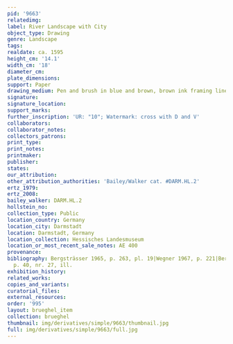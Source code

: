 ```yaml
---
pid: '9663'
relatedimg: 
label: River Landscape with City
object_type: Drawing
genre: Landscape
tags: 
realdate: ca. 1595
height_cm: '14.1'
width_cm: '18'
diameter_cm: 
plate_dimensions: 
support: Paper
drawing_medium: Pen and brush in blue and brown, brown ink framing lines
signature: 
signature_location: 
support_marks: 
further_inscription: 'UR: "10"; Watermark: cross with D and V'
collaborators: 
collaborator_notes: 
collectors_patrons: 
print_type: 
print_notes: 
printmaker: 
publisher: 
states: 
our_attribution: 
other_attribution_authorities: 'Bailey/Walker cat. #DARM.HL.2'
ertz_1979: 
ertz_2008: 
bailey_walker: DARM.HL.2
hollstein_no: 
collection_type: Public
location_country: Germany
location_city: Darmstadt
location: Darmstadt, Germany
location_collection: Hessisches Landesmuseum
location_or_most_recent_sale_notes: AE 400
provenance: 
bibliography: Bergsträsser 1965, p. 263, pl. 19|Wegner 1967, p. 221|Bergsträsser 1979,
  p. 40, nr. 27, ill.
exhibition_history: 
related_works: 
copies_and_variants: 
curatorial_files: 
external_resources: 
order: '995'
layout: brueghel_item
collection: brueghel
thumbnail: img/derivatives/simple/9663/thumbnail.jpg
full: img/derivatives/simple/9663/full.jpg
---
```

